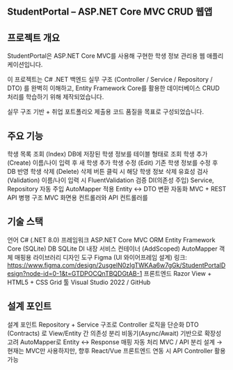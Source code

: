 ## StudentPortal – ASP.NET Core MVC CRUD 웹앱

## 프로젝트 개요

StudentPortal은 ASP.NET Core MVC를 사용해 구현한 학생 정보 관리용 웹 애플리케이션입니다.

이 프로젝트는 C# .NET 백엔드 실무 구조 (Controller / Service / Repository / DTO) 를 완벽히 이해하고,
Entity Framework Core를 활용한 데이터베이스 CRUD 처리를 학습하기 위해 제작되었습니다.

실무 구조 기반 + 취업 포트폴리오 제출용 코드 품질을 목표로 구성되었습니다.


## 주요 기능

학생 목록 조회 (Index)	DB에 저장된 학생 정보를 테이블 형태로 조회
학생 추가 (Create)	이름/나이 입력 후 새 학생 추가
학생 수정 (Edit)	기존 학생 정보를 수정 후 DB 반영
학생 삭제 (Delete)	삭제 버튼 클릭 시 해당 학생 정보 삭제
유효성 검사 (Validation)	이름/나이 입력 시 FluentValidation 검증
DI(의존성 주입)	Service, Repository 자동 주입
AutoMapper 적용	Entity ↔ DTO 변환 자동화
MVC + REST API 병행 구조	MVC 화면용 컨트롤러와 API 컨트롤러를

## 기술 스택

언어	       C# (.NET 8.0)
프레임워크  	 ASP.NET Core MVC
ORM	         Entity Framework Core (SQLite)
DB	         SQLite
DI	         내장 서비스 컨테이너 (AddScoped)
AutoMapper	 객체 매핑용 라이브러리
디자인 도구   Figma (UI 와이어프레임 설계) 링크: https://www.figma.com/design/2usgeIN0zIgTWKAa6w7gGk/StudentPortalDesign?node-id=0-1&t=GTDPOCQnTBQDGtAB-1
프론트엔드    Razor View + HTML5 + CSS Grid
툴	Visual   Studio 2022 / GitHub

## 설계 포인트

설계 포인트
Repository + Service 구조로 Controller 로직을 단순화
DTO (Contracts) 로 View/Entity 간 의존성 분리
비동기(Async/Await) 기반으로 확장성 고려
AutoMapper로 Entity ↔ Response 매핑 자동 처리
MVC / API 분리 설계
→ 현재는 MVC만 사용하지만,
향후 React/Vue 프론트엔드 연동 시 API Controller 활용 가능
